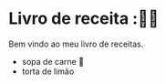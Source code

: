 # Livro de receita ::man_cook:

Bem vindo ao meu livro de receitas.

- sopa de carne :meat_on_bone:
- torta de limão

